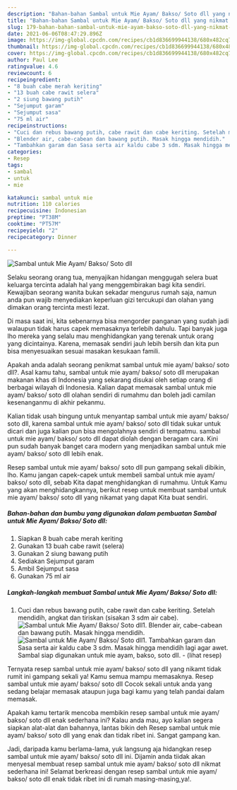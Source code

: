 ```yaml
---
description: "Bahan-bahan Sambal untuk Mie Ayam/ Bakso/ Soto dll yang nikmat dan Mudah Dibuat"
title: "Bahan-bahan Sambal untuk Mie Ayam/ Bakso/ Soto dll yang nikmat dan Mudah Dibuat"
slug: 179-bahan-bahan-sambal-untuk-mie-ayam-bakso-soto-dll-yang-nikmat-dan-mudah-dibuat
date: 2021-06-06T08:47:29.896Z
image: https://img-global.cpcdn.com/recipes/cb1d836699944138/680x482cq70/sambal-untuk-mie-ayam-bakso-soto-dll-foto-resep-utama.jpg
thumbnail: https://img-global.cpcdn.com/recipes/cb1d836699944138/680x482cq70/sambal-untuk-mie-ayam-bakso-soto-dll-foto-resep-utama.jpg
cover: https://img-global.cpcdn.com/recipes/cb1d836699944138/680x482cq70/sambal-untuk-mie-ayam-bakso-soto-dll-foto-resep-utama.jpg
author: Paul Lee
ratingvalue: 4.6
reviewcount: 6
recipeingredient:
- "8 buah cabe merah keriting"
- "13 buah cabe rawit selera"
- "2 siung bawang putih"
- "Sejumput garam"
- "Sejumput sasa"
- "75 ml air"
recipeinstructions:
- "Cuci dan rebus bawang putih, cabe rawit dan cabe keriting. Setelah mendidih, angkat dan tiriskan (sisakan 3 sdm air cabe)."
- "Blender air, cabe-cabean dan bawang putih. Masak hingga mendidih."
- "Tambahkan garam dan Sasa serta air kaldu cabe 3 sdm. Masak hingga mendidih lagi agar awet. Sambal siap digunakan untuk mie ayam, bakso, soto dll.           (lihat resep)"
categories:
- Resep
tags:
- sambal
- untuk
- mie

katakunci: sambal untuk mie 
nutrition: 110 calories
recipecuisine: Indonesian
preptime: "PT38M"
cooktime: "PT57M"
recipeyield: "2"
recipecategory: Dinner

---
```



![Sambal untuk Mie Ayam/ Bakso/ Soto dll](https://img-global.cpcdn.com/recipes/cb1d836699944138/680x482cq70/sambal-untuk-mie-ayam-bakso-soto-dll-foto-resep-utama.jpg)

Selaku seorang orang tua, menyajikan hidangan menggugah selera buat keluarga tercinta adalah hal yang menggembirakan bagi kita sendiri. Kewajiban seorang  wanita bukan sekadar mengurus rumah saja, namun anda pun wajib menyediakan keperluan gizi tercukupi dan olahan yang dimakan orang tercinta mesti lezat.

Di masa  saat ini, kita sebenarnya bisa mengorder panganan yang sudah jadi walaupun tidak harus capek memasaknya terlebih dahulu. Tapi banyak juga lho mereka yang selalu mau menghidangkan yang terenak untuk orang yang dicintainya. Karena, memasak sendiri jauh lebih bersih dan kita pun bisa menyesuaikan sesuai masakan kesukaan famili. 



Apakah anda adalah seorang penikmat sambal untuk mie ayam/ bakso/ soto dll?. Asal kamu tahu, sambal untuk mie ayam/ bakso/ soto dll merupakan makanan khas di Indonesia yang sekarang disukai oleh setiap orang di berbagai wilayah di Indonesia. Kalian dapat memasak sambal untuk mie ayam/ bakso/ soto dll olahan sendiri di rumahmu dan boleh jadi camilan kesenanganmu di akhir pekanmu.

Kalian tidak usah bingung untuk menyantap sambal untuk mie ayam/ bakso/ soto dll, karena sambal untuk mie ayam/ bakso/ soto dll tidak sukar untuk dicari dan juga kalian pun bisa mengolahnya sendiri di tempatmu. sambal untuk mie ayam/ bakso/ soto dll dapat diolah dengan beragam cara. Kini pun sudah banyak banget cara modern yang menjadikan sambal untuk mie ayam/ bakso/ soto dll lebih enak.

Resep sambal untuk mie ayam/ bakso/ soto dll pun gampang sekali dibikin, lho. Kamu jangan capek-capek untuk membeli sambal untuk mie ayam/ bakso/ soto dll, sebab Kita dapat menghidangkan di rumahmu. Untuk Kamu yang akan menghidangkannya, berikut resep untuk membuat sambal untuk mie ayam/ bakso/ soto dll yang nikamat yang dapat Kita buat sendiri.

<!--inarticleads1-->

##### Bahan-bahan dan bumbu yang digunakan dalam pembuatan Sambal untuk Mie Ayam/ Bakso/ Soto dll:

1. Siapkan 8 buah cabe merah keriting
1. Gunakan 13 buah cabe rawit (selera)
1. Gunakan 2 siung bawang putih
1. Sediakan Sejumput garam
1. Ambil Sejumput sasa
1. Gunakan 75 ml air




<!--inarticleads2-->

##### Langkah-langkah membuat Sambal untuk Mie Ayam/ Bakso/ Soto dll:

1. Cuci dan rebus bawang putih, cabe rawit dan cabe keriting. Setelah mendidih, angkat dan tiriskan (sisakan 3 sdm air cabe).
<img src="https://img-global.cpcdn.com/steps/734ea60c01a3f01e/160x128cq70/sambal-untuk-mie-ayam-bakso-soto-dll-langkah-memasak-1-foto.jpg" alt="Sambal untuk Mie Ayam/ Bakso/ Soto dll">1. Blender air, cabe-cabean dan bawang putih. Masak hingga mendidih.
<img src="https://img-global.cpcdn.com/steps/f5df562b5353abb1/160x128cq70/sambal-untuk-mie-ayam-bakso-soto-dll-langkah-memasak-2-foto.jpg" alt="Sambal untuk Mie Ayam/ Bakso/ Soto dll">1. Tambahkan garam dan Sasa serta air kaldu cabe 3 sdm. Masak hingga mendidih lagi agar awet. Sambal siap digunakan untuk mie ayam, bakso, soto dll. -           (lihat resep)




Ternyata resep sambal untuk mie ayam/ bakso/ soto dll yang nikamt tidak rumit ini gampang sekali ya! Kamu semua mampu memasaknya. Resep sambal untuk mie ayam/ bakso/ soto dll Cocok sekali untuk anda yang sedang belajar memasak ataupun juga bagi kamu yang telah pandai dalam memasak.

Apakah kamu tertarik mencoba membikin resep sambal untuk mie ayam/ bakso/ soto dll enak sederhana ini? Kalau anda mau, ayo kalian segera siapkan alat-alat dan bahannya, lantas bikin deh Resep sambal untuk mie ayam/ bakso/ soto dll yang enak dan tidak ribet ini. Sangat gampang kan. 

Jadi, daripada kamu berlama-lama, yuk langsung aja hidangkan resep sambal untuk mie ayam/ bakso/ soto dll ini. Dijamin anda tiidak akan menyesal membuat resep sambal untuk mie ayam/ bakso/ soto dll nikmat sederhana ini! Selamat berkreasi dengan resep sambal untuk mie ayam/ bakso/ soto dll enak tidak ribet ini di rumah masing-masing,ya!.


